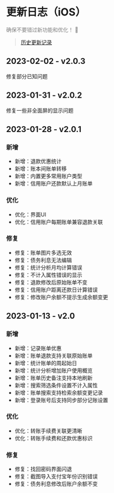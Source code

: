 # 更新日志（iOS）

<font color=gray>确保不要错过新功能和优化！ 🚀</font>

> [历史更新记录](https://guide.yiyujizhang.cn/other/changelog-ios)

## 2023-02-02 - v2.0.3

修复部分已知问题

## 2023-01-31 - v2.0.2

修复一些非全面屏的显示问题

## 2023-01-28 - v2.0.1

### 新增

* 新增：退款优惠统计
* 新增：账本间账单转移
* 新增：内置更多常用账户类型
* 新增：信用账户还款默认上月账单

### 优化

* 优化：界面UI
* 优化：信用账户每期账单兼容退款关联

### 修复

* 修复：账单图片多选无效
* 修复：债务利息无法编辑
* 修复：统计分析月均计算错误
* 修复：不计入属性错误的显示
* 修复：退款修改后原始账单不变
* 修复：信用账户距离还款日计算错误
* 修复：修改账户余额不提示生成余额变更

## 2023-01-13 - v2.0

### 新增

* 新增：记录账单优惠
* 新增：账单退款支持关联原始账单
* 新增：统计账单的周起始日
* 新增：统计分析增加账户使用概览
* 新增：账单历史备注支持本地刷新
* 新增：搜索筛选条件设置不计入属性
* 新增：账单搜索支持检索余额变更记录
* 新增：登录账号后支持同步部分记账设置

### 优化

* 优化：转账手续费关联更清晰
* 优化：转账手续费和还款优惠标识

### 修复

* 修复：找回密码界面闪退
* 修复：截图导入支付宝年份识别错误
* 修复：债务利息修改后账户余额不变